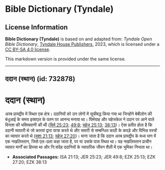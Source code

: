 # Bible Dictionary (Tyndale)

## License Information

**Bible Dictionary (Tyndale)** is based on and adapted from: _Tyndale Open Bible Dictionary_, [Tyndale House Publishers](https://tyndaleopenresources.com/), 2023, which is licensed under a [CC BY-SA 4.0 license](https://creativecommons.org/licenses/by-sa/4.0/legalcode.en).

This markdown version is provided under the same license.



--------------------------------

## ददान (स्थान) (id: 732878)

ददान (स्थान)
============

अरब प्रायद्वीप में स्थित एक क्षेत्र। ददानियों को उन लोगों में सूचीबद्ध किया गया था जिन्होंने बेबीलोन की बंधुआई के समय इस्राएल के पतन पर आनन्द मनाया था। यिर्मयाह और यहेजकेल ने ददान पर आने वाले विनाश की भविष्यवाणी की थी ([यिर्म 25:23](https://ref.ly/Jer25:23); [49:8](https://ref.ly/Jer49:8); [यहेज 25:13](https://ref.ly/Ezek25:13); [38:13](https://ref.ly/Ezek38:13))। ऐसा प्रतीत होता है कि ददानी व्यापारी थे जो कारवां द्वारा यात्रा करते थे और सवारी से सम्बन्धित काठी के कपड़े और विभिन्न वस्त्रों का व्यापार करते थे ([यशा 21:13](https://ref.ly/Isa21:13); [यहेज 27:20](https://ref.ly/Ezek27:20))। माना जाता है कि ददान अरब प्रायद्वीप के मध्य भाग में एक नखलिस्तान, जिसे एल\-उला कहा जाता है, पर या उसके पास स्थित था। यह नखलिस्तान प्राचीन व्यापार मार्गों का हिस्सा था और नि:संदेह ददानियों के व्यापारिक जीवन शैली में एक भूमिका निभाता था।

* **Associated Passages:** ISA 21:13; JER 25:23; JER 49:8; EZK 25:13; EZK 27:20; EZK 38:13

